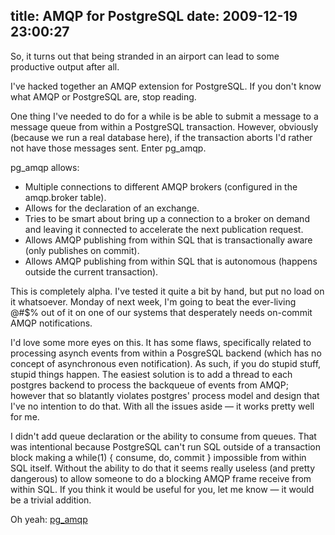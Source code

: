 title: AMQP for PostgreSQL
date: 2009-12-19 23:00:27
---

<p>So, it turns out that being stranded in an airport can lead to some productive output after all.</p>

<p>I've hacked together an AMQP extension for PostgreSQL.  If you don't know what AMQP or PostgreSQL are, stop reading.</p>

<p>One thing I've needed to do for a while is be able to submit a message to a message queue from within a PostgreSQL transaction.  However, obviously (because we run a real database here), if the transaction aborts I'd rather not have those messages sent.  Enter pg_amqp.</p>

<p>pg_amqp allows:</p>
<ul>
 <li>Multiple connections to different AMQP brokers (configured in the amqp.broker table).</li>
 <li>Allows for the declaration of an exchange.</li>
 <li>Tries to be smart about bring up a connection to a broker on demand and leaving it connected to accelerate the next publication request.</li>
 <li>Allows AMQP publishing from within SQL that is transactionally aware (only publishes on commit).</li>
 <li>Allows AMQP publishing from within SQL that is autonomous (happens outside the current transaction).</li>
</ul>

<p>This is completely alpha.  I've tested it quite a bit by hand, but put no load on it whatsoever.  Monday of next week, I'm going to beat the ever-living @#$% out of it on one of our systems that desperately needs on-commit AMQP notifications.</p>

<p>I'd love some more eyes on this.  It has some flaws, specifically related to processing asynch events from within a PosgreSQL backend (which has no concept of asynchronous even notification).  As such, if you do stupid stuff, stupid things happen.  The easiest solution is to add a thread to each postgres backend to process the backqueue of events from AMQP; however that so blatantly violates postgres' process model and design that I've no intention to do that.  With all the issues aside &#8212; it works pretty well for me.</p>

<p>I didn't add queue declaration or the ability to consume from queues.  That was intentional because PostgreSQL can't run SQL outside of a transaction block making a while(1) { consume, do, commit } impossible from within SQL itself.  Without the ability to do that it seems really useless (and pretty dangerous) to allow someone to do a blocking AMQP frame receive from within SQL.  If you think it would be useful for you, let me know &#8212; it would be a trivial addition.</p>

<p>Oh yeah: <a href="https://labs.omniti.com/pgsoltools/trunk/contrib/pg_amqp">pg_amqp</a></p>

